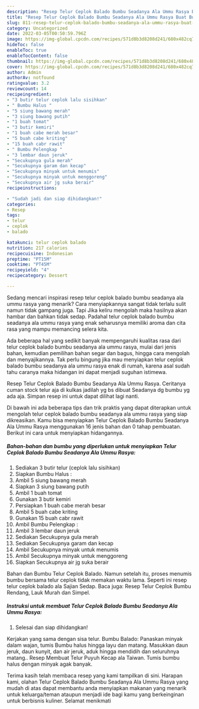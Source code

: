 ```yaml
---
description: "Resep Telur Ceplok Balado Bumbu Seadanya Ala Ummu Rasya Buat Buka Puasa"
title: "Resep Telur Ceplok Balado Bumbu Seadanya Ala Ummu Rasya Buat Buka Puasa"
slug: 811-resep-telur-ceplok-balado-bumbu-seadanya-ala-ummu-rasya-buat-buka-puasa
category: Uncategorized
date: 2022-03-05T00:50:59.796Z
image: https://img-global.cpcdn.com/recipes/571d8b3d8208d241/680x482cq70/telur-ceplok-balado-bumbu-seadanya-ala-ummu-rasya-foto-resep-utama.jpg
hideToc: false
enableToc: true
enableTocContent: false
thumbnail: https://img-global.cpcdn.com/recipes/571d8b3d8208d241/680x482cq70/telur-ceplok-balado-bumbu-seadanya-ala-ummu-rasya-foto-resep-utama.jpg
cover: https://img-global.cpcdn.com/recipes/571d8b3d8208d241/680x482cq70/telur-ceplok-balado-bumbu-seadanya-ala-ummu-rasya-foto-resep-utama.jpg
author: Admin
authorAv: notfound
ratingvalue: 3.2
reviewcount: 14
recipeingredient:
- "3 butir telur ceplok lalu sisihkan"
- " Bumbu Halus "
- "5 siung bawang merah"
- "3 siung bawang putih"
- "1 buah tomat"
- "3 butir kemiri"
- "1 buah cabe merah besar"
- "5 buah cabe kriting"
- "15 buah cabr rawit"
- " Bumbu Pelengkap "
- "3 lembar daun jeruk"
- "Secukupnya gula merah"
- "Secukupnya garam dan kecap"
- "Secukupnya minyak untuk menumis"
- "Secukupnya minyak untuk menggoreng"
- "Secukupnya air jg suka berair"
recipeinstructions:

- "Sudah jadi dan siap dihidangkan!"
categories:
- Resep
tags:
- telur
- ceplok
- balado

katakunci: telur ceplok balado 
nutrition: 217 calories
recipecuisine: Indonesian
preptime: "PT15M"
cooktime: "PT45M"
recipeyield: "4"
recipecategory: Dessert

---
```



Sedang mencari inspirasi resep telur ceplok balado bumbu seadanya ala ummu rasya yang menarik? Cara menyiapkannya sangat tidak terlalu sulit namun tidak gampang juga. Tapi Jika keliru mengolah maka hasilnya akan hambar dan bahkan tidak sedap. Padahal telur ceplok balado bumbu seadanya ala ummu rasya yang enak seharusnya memiliki aroma dan cita rasa yang mampu memancing selera kita.


Ada beberapa hal yang sedikit banyak mempengaruhi kualitas rasa dari telur ceplok balado bumbu seadanya ala ummu rasya, mulai dari jenis bahan, kemudian pemilihan bahan segar dan bagus, hingga cara mengolah dan menyajikannya. Tak perlu bingung jika mau menyiapkan telur ceplok balado bumbu seadanya ala ummu rasya enak di rumah, karena asal sudah tahu caranya maka hidangan ini dapat menjadi suguhan istimewa.

Resep Telur Ceplok Balado Bumbu Seadanya Ala Ummu Rasya. Ceritanya cuman stock telur aja di kulkas jadilah yg bs dibuat Seadanya dg bumbu yg ada aja. Simpan resep ini untuk dapat dilihat lagi nanti.


Di bawah ini ada beberapa tips dan trik praktis yang dapat diterapkan untuk mengolah telur ceplok balado bumbu seadanya ala ummu rasya yang siap dikreasikan. Kamu bisa menyiapkan Telur Ceplok Balado Bumbu Seadanya Ala Ummu Rasya menggunakan 16 jenis bahan dan 0 tahap pembuatan. Berikut ini cara untuk menyiapkan hidangannya.

<!--inarticleads1-->

##### Bahan-bahan dan bumbu yang diperlukan untuk menyiapkan Telur Ceplok Balado Bumbu Seadanya Ala Ummu Rasya:

1. Sediakan 3 butir telur (ceplok lalu sisihkan)
1. Siapkan  Bumbu Halus :
1. Ambil 5 siung bawang merah
1. Siapkan 3 siung bawang putih
1. Ambil 1 buah tomat
1. Gunakan 3 butir kemiri
1. Persiapkan 1 buah cabe merah besar
1. Ambil 5 buah cabe kriting
1. Gunakan 15 buah cabr rawit
1. Ambil  Bumbu Pelengkap :
1. Ambil 3 lembar daun jeruk
1. Sediakan Secukupnya gula merah
1. Sediakan Secukupnya garam dan kecap
1. Ambil Secukupnya minyak untuk menumis
1. Ambil Secukupnya minyak untuk menggoreng
1. Siapkan Secukupnya air jg suka berair


Bahan dan Bumbu Telur Ceplok Balado. Namun setelah itu, proses menumis bumbu bersama telur ceplok tidak memakan waktu lama. Seperti ini resep telur ceplok balado ala Sajian Sedap. Baca juga: Resep Telur Ceplok Bumbu Rendang, Lauk Murah dan Simpel. 

<!--inarticleads2-->

##### Instruksi untuk membuat Telur Ceplok Balado Bumbu Seadanya Ala Ummu Rasya:


1. Selesai dan siap dihidangkan!

Kerjakan yang sama dengan sisa telur. Bumbu Balado: Panaskan minyak dalam wajan, tumis Bumbu halus hingga layu dan matang. Masukkan daun jeruk, daun kunyit, dan air jeruk, aduk hingga mendidih dan seluruhnya matang.. Resep Membuat Telur Puyuh Kecap ala Taiwan. Tumis bumbu halus dengan minyak agak banyak. 

Terima kasih telah membaca resep yang kami tampilkan di sini. Harapan kami, olahan Telur Ceplok Balado Bumbu Seadanya Ala Ummu Rasya yang mudah di atas dapat membantu anda menyiapkan makanan yang menarik untuk keluarga/teman ataupun menjadi ide bagi kamu yang berkeinginan untuk berbisnis kuliner. Selamat menikmati
